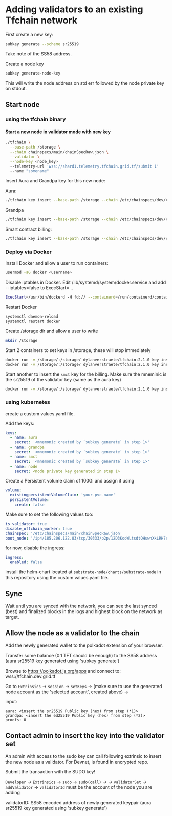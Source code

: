 # Adding validators to an existing Tfchain network

First create a new key:

```sh
subkey generate --scheme sr25519
```

Take note of the SS58 address.

Create a node key

```sh
subkey generate-node-key
```

This will write the node address on std err followed by the node private key on stdout.

## Start node

### using the tfchain binary

#### Start a new node in validator mode with new key

```sh
./tfchain \
  --base-path /storage \
  --chain chainspecs/main/chainSpecRaw.json \
  --validator \
  --node-key <node_key>
  --telemetry-url 'wss://shard1.telemetry.tfchain.grid.tf/submit 1'
  --name "somename"
```

Insert Aura and Grandpa key for this new node:

Aura:

```sh
./tfchain key insert --base-path /storage --chain /etc/chainspecs/dev/chainSpecRaw.json --key-type aura --suri "<mnemonic>" --scheme sr25519
```

Grandpa

```sh
./tfchain key insert --base-path /storage --chain /etc/chainspecs/dev/chainSpecRaw.json --key-type gran --suri "<mnemonic>" --scheme ed25519
```

Smart contract billing:

```sh
./tfchain key insert --base-path /storage --chain /etc/chainspecs/dev/chainSpecRaw.json --key-type smct --suri "<mnemonic>" --scheme sr25519
```

### Deploy via Docker

Install Docker and allow a user to run containers:

```sh
usermod -aG docker <username>
```

Disable iptables in Docker. Edit /lib/systemd/system/docker.service and add --iptables=false to ExecStart= ..

```sh
ExecStart=/usr/bin/dockerd -H fd:// --containerd=/run/containerd/containerd.sock --iptables=false
```

Restart Docker

```sh
systemctl daemon-reload
systemctl restart docker
```

Create /storage dir and allow a user to write

```sh
mkdir /storage
```

Start 2 containers to set keys in /storage, these will stop immediately

```sh
docker run -v /storage/:/storage/ dylanverstraete/tfchain:2.1.0 key insert --base-path /storage --chain /etc/chainspecs/dev/chainSpecRaw.json --key-type aura --suri "<mnemonic>" --scheme sr25519
docker run -v /storage/:/storage/ dylanverstraete/tfchain:2.1.0 key insert --base-path /storage --chain /etc/chainspecs/dev/chainSpecRaw.json --key-type gran --suri "<mnemonic>" --scheme ed25519
```

Start another to insert the `smct` key for the billing. Make sure the mneminic is the sr25519 of the validator key (same as the aura key)

```sh
docker run -v /storage/:/storage/ dylanverstraete/tfchain:2.1.0 key insert --base-path /storage --chain /etc/chainspecs/dev/chainSpecRaw.json --key-type smct --suri "<mnemonic>" --scheme sr25519
```

### using kubernetes

create a custom values.yaml file.

Add the keys:

```yaml
keys:
  - name: aura
    secret: '<mnemonic created by `subkey generate` in step 1>'
  - name: grandpa
    secret: '<mnemonic created by `subkey generate` in step 1>'
  - name: smct
    secret: '<mnemonic created by `subkey generate` in step 1>'
  - name: node
    secret: <node private key generated in step 1>
```

Create a Persistent volume claim of 100Gi and assign it using

```yaml
volume:
  existingpersistentVolumeClaim: 'your-pvc-name'
  persistentVolume:
    create: false
```

Make sure to set the following values too:

```yaml
is_validator: true
disable_offchain_worker: true
chainspec: '/etc/chainspecs/main/chainSpecRaw.json'
boot_node: '/ip4/185.206.122.83/tcp/30333/p2p/12D3KooWLtsdtQHswnXkLRH7e8vZJHktsh7gfuL5PoADV51JJ6wY'
```

for now, disable the ingress:

```yaml
ingress:
  enabled: false
```

install the helm-chart located at `substrate-node/charts/substrate-node` in this repository using the custom values.yaml file.

## Sync

Wait until you are synced with the network, you can see the last synced (best) and finalized blocks in the logs and highest block on the network as target.

## Allow the node as a validator to the chain

Add the newly generated wallet to the polkadot extension of your browser.

Transfer some balance (0.1 TFT should be enough) to the SS58 address (aura sr25519 key generated using 'subkey generate')

Browse to https://polkadot.js.org/apps and connect to: wss://tfchain.dev.grid.tf

Go to `Extrinsics` -> `session` -> `setKeys` -> (make sure to use the generated node account as the 'selected account', created above) ->

input:

```
aura: <insert the sr25519 Public key (hex) from step (*1)>
grandpa: <insert the ed25519 Public key (hex) from step (*2)>
proofs: 0
```

## Contact admin to insert the key into the validator set

An admin with access to the sudo key can call following extrinsic to insert the new node as a validator. For Devnet, is found in encrypted repo.

Submit the transaction with the SUDO key!

`Developer` -> `Extrinsics` -> `sudo` -> `sudo(call)` -> -> `validatorSet` -> `addValidator` -> `validatorId` must be the account of the node you are adding

validatorID: SS58 encoded address of newly generated keypair (aura sr25519 key generated using 'subkey generate')
